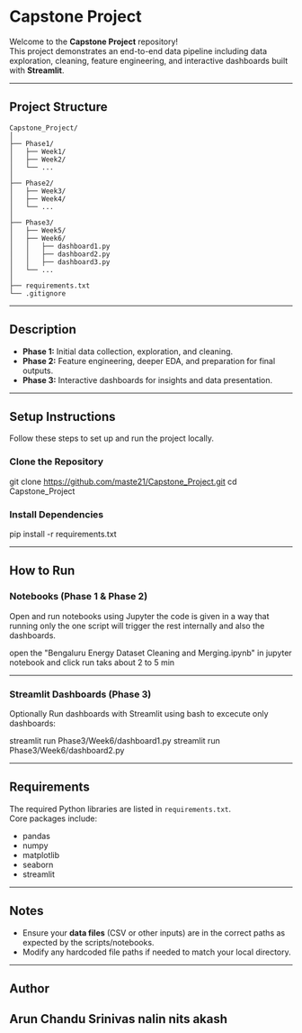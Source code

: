 
# Capstone Project

Welcome to the **Capstone Project** repository!  
This project demonstrates an end-to-end data pipeline including data exploration, cleaning, feature engineering, and interactive dashboards built with **Streamlit**.

---

## Project Structure

```
Capstone_Project/
│
├── Phase1/
│   ├── Week1/
│   ├── Week2/
│   └── ...
│
├── Phase2/
│   ├── Week3/
│   ├── Week4/
│   └── ...
│
├── Phase3/
│   ├── Week5/
│   ├── Week6/
│   │   ├── dashboard1.py
│   │   ├── dashboard2.py
│   │   ├── dashboard3.py
│   └── ...
│
├── requirements.txt
└── .gitignore
```

---

## Description

- **Phase 1:** Initial data collection, exploration, and cleaning.
- **Phase 2:** Feature engineering, deeper EDA, and preparation for final outputs.
- **Phase 3:** Interactive dashboards for insights and data presentation.

---

## Setup Instructions

Follow these steps to set up and run the project locally.

### Clone the Repository

git clone https://github.com/maste21/Capstone_Project.git
cd Capstone_Project


### Install Dependencies

pip install -r requirements.txt


---

## How to Run

### Notebooks (Phase 1 & Phase 2)

Open and run notebooks using Jupyter
the code is given in a way that running only the one script will trigger the rest internally and also the dashboards.

open the "Bengaluru Energy Dataset Cleaning and Merging.ipynb" in jupyter notebook and click run taks about 2 to 5 min

---

### Streamlit Dashboards (Phase 3)

Optionally Run dashboards with Streamlit using bash to excecute only dashboards:

streamlit run Phase3/Week6/dashboard1.py
streamlit run Phase3/Week6/dashboard2.py


---

## Requirements

The required Python libraries are listed in `requirements.txt`.  
Core packages include:
- pandas
- numpy
- matplotlib
- seaborn
- streamlit

---

## Notes

- Ensure your **data files** (CSV or other inputs) are in the correct paths as expected by the scripts/notebooks.
- Modify any hardcoded file paths if needed to match your local directory.

---

## Author

Arun
Chandu Srinivas
nalin
nits
akash
---
